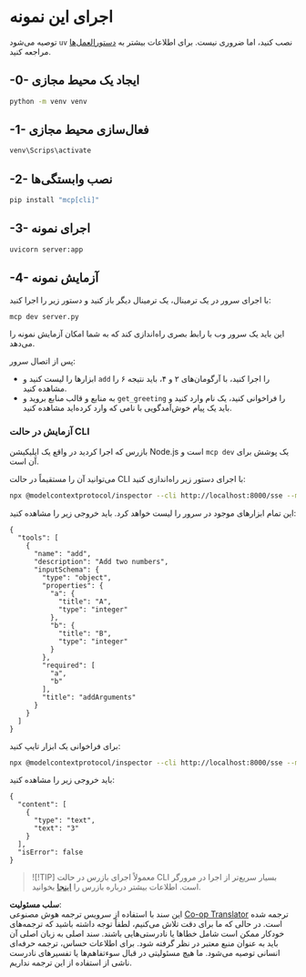 <!--
CO_OP_TRANSLATOR_METADATA:
{
  "original_hash": "69ba3bd502bd743233137bac5539c08b",
  "translation_date": "2025-08-18T12:58:32+00:00",
  "source_file": "03-GettingStarted/05-sse-server/solution/python/README.md",
  "language_code": "fa"
}
-->
# اجرای این نمونه

توصیه می‌شود `uv` نصب کنید، اما ضروری نیست. برای اطلاعات بیشتر به [دستورالعمل‌ها](https://docs.astral.sh/uv/#highlights) مراجعه کنید.

## -0- ایجاد یک محیط مجازی

```bash
python -m venv venv
```

## -1- فعال‌سازی محیط مجازی

```bash
venv\Scrips\activate
```

## -2- نصب وابستگی‌ها

```bash
pip install "mcp[cli]"
```

## -3- اجرای نمونه

```bash
uvicorn server:app
```

## -4- آزمایش نمونه

با اجرای سرور در یک ترمینال، یک ترمینال دیگر باز کنید و دستور زیر را اجرا کنید:

```bash
mcp dev server.py
```

این باید یک سرور وب با رابط بصری راه‌اندازی کند که به شما امکان آزمایش نمونه را می‌دهد.

پس از اتصال سرور:

- ابزارها را لیست کنید و `add` را اجرا کنید، با آرگومان‌های ۲ و ۴، باید نتیجه ۶ را مشاهده کنید.
- به منابع و قالب منابع بروید و `get_greeting` را فراخوانی کنید، یک نام وارد کنید و باید یک پیام خوش‌آمدگویی با نامی که وارد کرده‌اید مشاهده کنید.

### آزمایش در حالت CLI

بازرس که اجرا کردید در واقع یک اپلیکیشن Node.js است و `mcp dev` یک پوشش برای آن است.

می‌توانید آن را مستقیماً در حالت CLI با اجرای دستور زیر راه‌اندازی کنید:

```bash
npx @modelcontextprotocol/inspector --cli http://localhost:8000/sse --method tools/list
```

این تمام ابزارهای موجود در سرور را لیست خواهد کرد. باید خروجی زیر را مشاهده کنید:

```text
{
  "tools": [
    {
      "name": "add",
      "description": "Add two numbers",
      "inputSchema": {
        "type": "object",
        "properties": {
          "a": {
            "title": "A",
            "type": "integer"
          },
          "b": {
            "title": "B",
            "type": "integer"
          }
        },
        "required": [
          "a",
          "b"
        ],
        "title": "addArguments"
      }
    }
  ]
}
```

برای فراخوانی یک ابزار تایپ کنید:

```bash
npx @modelcontextprotocol/inspector --cli http://localhost:8000/sse --method tools/call --tool-name add --tool-arg a=1 --tool-arg b=2
```

باید خروجی زیر را مشاهده کنید:

```text
{
  "content": [
    {
      "type": "text",
      "text": "3"
    }
  ],
  "isError": false
}
```

> ![!TIP]
> معمولاً اجرای بازرس در حالت CLI بسیار سریع‌تر از اجرا در مرورگر است.
> اطلاعات بیشتر درباره بازرس را [اینجا](https://github.com/modelcontextprotocol/inspector) بخوانید.

**سلب مسئولیت**:  
این سند با استفاده از سرویس ترجمه هوش مصنوعی [Co-op Translator](https://github.com/Azure/co-op-translator) ترجمه شده است. در حالی که ما برای دقت تلاش می‌کنیم، لطفاً توجه داشته باشید که ترجمه‌های خودکار ممکن است شامل خطاها یا نادرستی‌هایی باشند. سند اصلی به زبان اصلی آن باید به عنوان منبع معتبر در نظر گرفته شود. برای اطلاعات حساس، ترجمه حرفه‌ای انسانی توصیه می‌شود. ما هیچ مسئولیتی در قبال سوءتفاهم‌ها یا تفسیرهای نادرست ناشی از استفاده از این ترجمه نداریم.